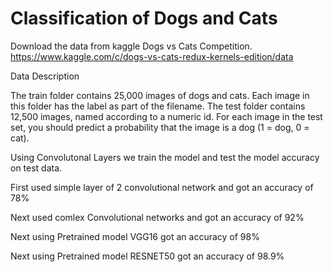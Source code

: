 # Classification of Dogs and Cats

Download the data from kaggle Dogs vs Cats Competition.
https://www.kaggle.com/c/dogs-vs-cats-redux-kernels-edition/data

Data Description

The train folder contains 25,000 images of dogs and cats. Each image in this folder has the label as part of the filename. The test folder contains 12,500 images, named according to a numeric id. For each image in the test set, you should predict a probability that the image is a dog (1 = dog, 0 = cat).


Using Convolutonal Layers we train the model and test the model accuracy on test data.

First used simple layer of 2 convolutional network and got an accuracy of 78%

Next used comlex Convolutional networks and got an accuracy of 92%

Next using Pretrained model VGG16 got an accuracy of 98%

Next using Pretrained model RESNET50 got an accuracy of 98.9%

